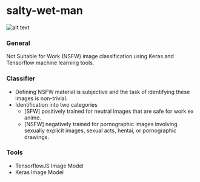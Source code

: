 # salty-wet-man

![alt text](https://github.com/lucylow/salty-wet-man/blob/master/64330371_573206533208216_2036770996110753792_n.png)

### General
Not Suitable for Work (NSFW) image classification using Keras and Tensorflow machine learning tools.

### Classifier 
* Defining NSFW material is subjective and the task of identifying these images is non-trivial.
* Identification into two categories
  * [SFW] positively trained for neutral images that are safe for work ex anime.
  * [NSFW] negatively trained for pornographic images involving sexually explicit images, sexual acts, hentai, or pornographic drawings.

### Tools
* TensorflowJS Image Model
* Keras Image Model





